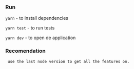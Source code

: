### Run

`yarn` - to install dependencies

`yarn test` - to run tests

`yarn dev` - to open de application

### Recomendation

     use the last node version to get all the features on.
